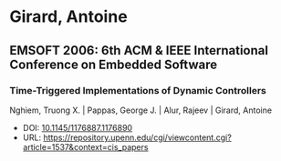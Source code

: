 # Girard, Antoine

## EMSOFT 2006: 6th ACM & IEEE International Conference on Embedded Software

### Time-Triggered Implementations of Dynamic Controllers
Nghiem, Truong X. | Pappas, George J. | Alur, Rajeev | Girard, Antoine
* DOI: [10.1145/1176887.1176890](https://doi.org/10.1145/1176887.1176890)
* URL: <https://repository.upenn.edu/cgi/viewcontent.cgi?article=1537&context=cis_papers>

